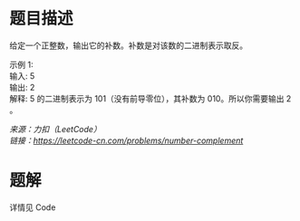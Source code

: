 # 题目描述
给定一个正整数，输出它的补数。补数是对该数的二进制表示取反。  

示例 1:  
输入: 5  
输出: 2  
解释: 5 的二进制表示为 101（没有前导零位），其补数为 010。所以你需要输出 2 。  

*来源：力扣（LeetCode）  
链接：https://leetcode-cn.com/problems/number-complement*

# 题解
详情见 Code
